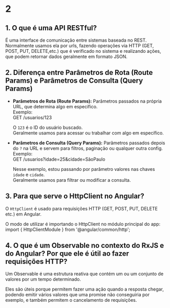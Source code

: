 # 2

## 1. O que é uma API RESTful?
É uma interface de comunicação entre sistemas baseada no REST. Normalmente usamos ela por urls, fazendo operações via HTTP (GET, POST, PUT, DELETE,etc.) que é verificado no sistema e realizando ações, que podem retornar dados geralmente em formato JSON.

## 2. Diferença entre Parâmetros de Rota (Route Params) e Parâmetros de Consulta (Query Params)

- **Parâmetros de Rota (Route Params):**
  Parâmetros passados na própria URL, que determina algo em específico.  
  Exemplo:  
    GET /usuarios/123

    O `123` é o ID do usuário buscado.  
    Geralmente usamos para acessar ou trabalhar com algo em específico.

- **Parâmetros de Consulta (Query Params):**
  Parâmetros passados depois do `?` na URL e servem para filtros, paginação ou qualquer outra config.  
  Exemplo:  
    GET /usuarios?idade=25&cidade=SãoPaulo

    Nesse exemplo, estou passando por parâmetro valores nas chaves `idade` e `cidade`.  
    Geralmente usamos para filtrar ou modificar a consulta.

## 3. Para que serve o HttpClient no Angular?
O `HttpClient` é usado para requisições HTTP (GET, POST, PUT, DELETE etc.) em Angular. 

O modo de utilizar é importando o HttpClient no módulo principal do app: 
import { HttpClientModule } from '@angular/common/http';

## 4. O que é um Observable no contexto do RxJS e do Angular? Por que ele é útil ao fazer requisições HTTP?

Um Observable é uma estrutura reativa que contém um ou um conjunto de valores por um tempo determinado.

Eles são úteis porque permitem fazer uma ação quando a resposta chegar, podendo emitir vários valores que uma promise não conseguiria por exemplo, e também permitem o cancelamento de requisições.